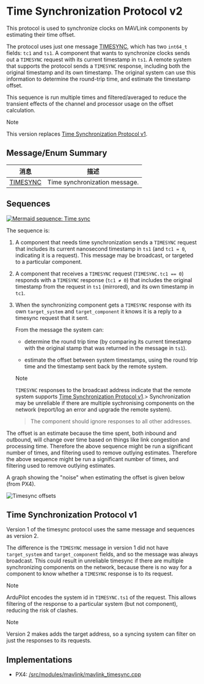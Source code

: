 # Time Synchronization Protocol v2

This protocol is used to synchronize clocks on MAVLink components by estimating their time offset.

The protocol uses just one message [TIMESYNC](#TIMESYNC), which has two `int64_t` fields: `tc1` and `ts1`.
A component that wants to synchronize clocks sends out a `TIMESYNC` request with its current timestamp in `ts1`.
A remote system that supports the protocol sends a `TIMESYNC` response, including both the original timestamp and its own timestamp.
The original system can use this information to determine the round-trip time, and estimate the timestamp offset.

This sequence is run multiple times and filtered/averaged to reduce the transient effects of the channel and processor usage on the offset calculation.

> [!NOTE]
> This version replaces [Time Synchronization Protocol v1](#time-synchronization-protocol-v1).

## Message/Enum Summary

| 消息                                                              | 描述                                            |
| --------------------------------------------------------------- | --------------------------------------------- |
| <a id="TIMESYNC"></a>[TIMESYNC](../messages/common.md#TIMESYNC) | Time synchronization message. |

## Sequences

[![Mermaid sequence: Time sync](https://mermaid.ink/img/pako:eNqFkT1PwzAQhv_KyVMrpYiuQe1SOjDQJSxIWQ77UiwldjifQajqf-eCwwAZ8OL7et_H8l2MjY5MbRK9ZQqW7j2eGYe7NoCeEVm89SMGgUPvKciy3hC_E5f6KQpB1HSerkqzhqeHx2PzfDoAT5wksHrhiM6ihpFBkM8k5NbFpog3-_1CvhK73d1WIGm7C_Fj_RdbBFUx-IVNYwyJ1GBGgcSZM5sU6UapC_U3VXGFW9o3Gv6HLzdY7G3uUSgBxxwUzX4E8QMBaqbf4QecnhS7LpF-sanMQDygd7qZywRpjbzSQK2pNXTUYe6lNW246mgenaqPzktkU3fYJ6oMZonNZ7CmFs70MzRvd566fgHVwK12)](https://mermaid-js.github.io/mermaid-live-editor/edit#pako:eNqFkT1PwzAQhv_KyVMrpYiuQe1SOjDQJSxIWQ77UiwldjifQajqf-eCwwAZ8OL7et_H8l2MjY5MbRK9ZQqW7j2eGYe7NoCeEVm89SMGgUPvKciy3hC_E5f6KQpB1HSerkqzhqeHx2PzfDoAT5wksHrhiM6ihpFBkM8k5NbFpog3-_1CvhK73d1WIGm7C_Fj_RdbBFUx-IVNYwyJ1GBGgcSZM5sU6UapC_U3VXGFW9o3Gv6HLzdY7G3uUSgBxxwUzX4E8QMBaqbf4QecnhS7LpF-sanMQDygd7qZywRpjbzSQK2pNXTUYe6lNW246mgenaqPzktkU3fYJ6oMZonNZ7CmFs70MzRvd566fgHVwK12)

The sequence is:

1. A component that needs time synchronization sends a `TIMESYNC` request that includes its current nanosecond timestamp in `ts1` (and `tc1 = 0`, indicating it is a request).
   This message may be broadcast, or targeted to a particular component.
2. A component that receives a `TIMESYNC` request (`TIMESYNC.tc1 == 0`) responds with a `TIMESYNC` response (`tc1 ≠ 0`) that includes the original timestamp from the request in `ts1` (mirrored), and its own timestamp in `tc1`.
3. When the synchronizing component gets a `TIMESYNC` response with its own `target_system` and `target_component` it knows it is a reply to a timesync request that it sent.

   From the message the system can:

   - determine the round trip time (by comparing its current timestamp with the original stamp that was returned in the message in `ts1`).

   - estimate the offset between system timestamps, using the round trip time and the timestamp sent back by the remote system.

   > [!NOTE]
   > `TIMESYNC` responses to the broadcast address indicate that the remote system supports [Time Synchronization Protocol v1](#time-synchronization-protocol-v1).> Synchronization may be unreliable if there are multiple sychronising components on the network (report/log an error and upgrade the remote system).
   > > The component should ignore responses to all other addresses.

The offset is an estimate because the time spent, both inbound and outbound, will change over time based on things like link congestion and processing time. Therefore the above sequence might be run a significant number of times, and filtering used to remove outlying estimates.
Therefore the above sequence might be run a significant number of times, and filtering used to remove outlying estimates.

A graph showing the "noise" when estimating the offset is given below (from PX4).

![Timesync offsets](../../assets/protocols/timesync/timesync_offsets_graph.png)

## Time Synchronization Protocol v1

Version 1 of the timesync protocol uses the same message and sequences as version 2.

The difference is the `TIMESYNC` message in version 1 did not have `target_system` and `target_component` fields, and so the message was always broadcast.
This could result in unreliable timesync if there are multiple synchronizing components on the network, because there is no way for a component to know whether a `TIMESYNC` response is to its request.

> [!NOTE]
> ArduPilot encodes the system id in `TIMESYNC.ts1` of the request.
> This allows filtering of the response to a particular system (but not component), reducing the risk of clashes.

> [!NOTE]
> Version 2 makes adds the target address, so a syncing system can filter on just the responses to its requests.

## Implementations

- PX4: [/src/modules/mavlink/mavlink_timesync.cpp](https://github.com/PX4/PX4-Autopilot/blob/master/src/modules/mavlink/mavlink_timesync.cpp)
